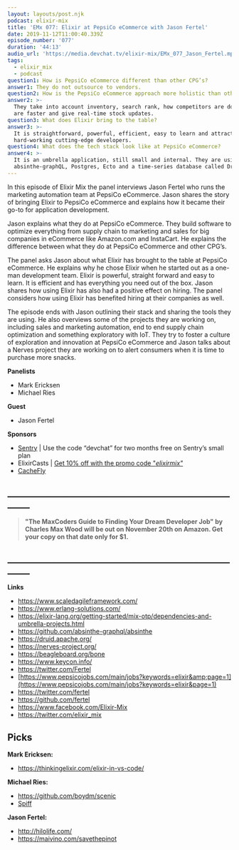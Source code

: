 ```yaml
---
layout: layouts/post.njk
podcast: elixir-mix
title: 'EMx 077: Elixir at PepsiCo eCommerce with Jason Fertel'
date: 2019-11-12T11:00:40.339Z
episode_number: '077'
duration: '44:13'
audio_url: 'https://media.devchat.tv/elixir-mix/EMx_077_Jason_Fertel.mp3'
tags:
  - elixir_mix
  - podcast
question1: How is PepsiCo eCommerce different than other CPG’s?
answer1: They do not outsource to vendors.
question2: How is the PepsiCo eCommerce approach more holistic than other CPG’s?
answer2: >-
  They take into account inventory, search rank, how competitors are doing, they
  are faster and give real-time stock updates.
question3: What does Elixir bring to the table?
answer3: >-
  It is straightforward, powerful, efficient, easy to learn and attracts
  hard-working cutting-edge developers. 
question4: What does the tech stack look like at PepsiCo eCommerce?
answer4: >-
  It is an umbrella application, still small and internal. They are using
  absinthe-graphQL, Postgres, Ecto and a time-series database called Druid.
---
```

In this episode of Elixir Mix the panel interviews Jason Fertel who runs the marketing automation team at PepsiCo eCommerce. Jason shares the story of bringing Elixir to PepsiCo eCommerce and explains how it became their go-to for application development. 

 Jason explains what they do at PepsiCo eCommerce. They build software to optimize everything from supply chain to marketing and sales for big companies in eCommerce like Amazon.com and InstaCart. He explains the difference between what they do at PepsiCo eCommerce and other CPG’s.

The panel asks Jason about what Elixir has brought to the table at PepsiCo eCommerce. He explains why he chose Elixir when he started out as a one-man development team. Elixir is powerful, straight forward and easy to learn. It is efficient and has everything you need out of the box. Jason shares how using Elixir has also had a positive effect on hiring. The panel considers how using Elixir has benefited hiring at their companies as well. 

The episode ends with Jason outlining their stack and sharing the tools they are using. He also overviews some of the projects they are working on, including sales and marketing automation, end to end supply chain optimization and something exploratory with IoT. They try to foster a culture of exploration and innovation at PepsiCo eCommerce and Jason talks about a Nerves project they are working on to alert consumers when it is time to purchase more snacks. 

**Panelists**

* Mark Ericksen
* Michael Ries

**Guest**

* Jason Fertel

**Sponsors**

* [Sentry](http://sentry.io/)  | Use the code “devchat” for two months free on Sentry’s small plan
* ElixirCasts | [Get 10% off with the promo code &quot;](https://elixircasts.io/)[_elixirmix&quot;_](https://elixircasts.io/)
* [CacheFly](https://www.cachefly.com/)

## **\_\_\_\_\_\_\_\_\_\_\_\_\_\_\_\_\_\_\_\_\_\_\_\_\_\_\_\_\_\_\_\_\_\_\_\_\_\_\_\_\_\_\_\_\_\_\_\_\_\_\_\_\_\__**

> **"The MaxCoders Guide to Finding Your Dream Developer Job" by Charles Max Wood will be out on November 20th on Amazon.  Get your copy on that date only for $1.**

## **\_\_\_\_\_\_\_\_\_\_\_\_\_\_\_\_\_\_\_\_\_\_\_\_\_\_\_\_\_\_\_\_\_\_\_\_\_\_\_\_\_\_\_\_\_\_\_\_\_\_\_\_\_\__**

**Links**

* <https://www.scaledagileframework.com/>
* <https://www.erlang-solutions.com/>
* <https://elixir-lang.org/getting-started/mix-otp/dependencies-and-umbrella-projects.html>
* <https://github.com/absinthe-graphql/absinthe>
* <https://druid.apache.org/>
* <https://nerves-project.org/>
* <https://beagleboard.org/bone>
* <https://www.keycon.info/>
* <https://twitter.com/Fertel>
* [https://www.pepsicojobs.com/main/jobs?keywords=elixir&amp;page=1](https://www.pepsicojobs.com/main/jobs?keywords=elixir&page=1)
* <https://twitter.com/fertel>
* <https://github.com/fertel>
* <https://www.facebook.com/Elixir-Mix>
* <https://twitter.com/elixir_mix>

## **Picks**

**Mark Ericksen:**

* <https://thinkingelixir.com/elixir-in-vs-code/>

**Michael Ries:**

* <https://github.com/boydm/scenic>
* [Spiff](https://spiff.com/)

**Jason Fertel:**

* <http://hilolife.com/>
* <https://maivino.com/savethepinot>

